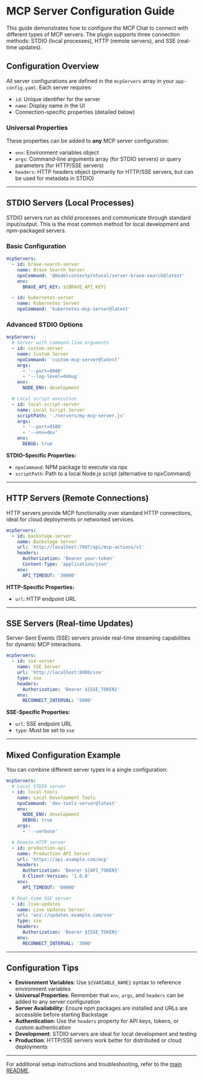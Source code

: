 # MCP Server Configuration Guide

This guide demonstrates how to configure the MCP Chat to connect with different types of MCP servers. The plugin supports three connection methods: STDIO (local processes), HTTP (remote servers), and SSE (real-time updates).

## Configuration Overview

All server configurations are defined in the `mcpServers` array in your `app-config.yaml`. Each server requires:

- `id`: Unique identifier for the server
- `name`: Display name in the UI
- Connection-specific properties (detailed below)

### Universal Properties

These properties can be added to **any** MCP server configuration:

- `env`: Environment variables object
- `args`: Command-line arguments array (for STDIO servers) or query parameters (for HTTP/SSE servers)
- `headers`: HTTP headers object (primarily for HTTP/SSE servers, but can be used for metadata in STDIO)

---

## STDIO Servers (Local Processes)

STDIO servers run as child processes and communicate through standard input/output. This is the most common method for local development and npm-packaged servers.

### Basic Configuration

```yaml
mcpServers:
  - id: brave-search-server
    name: Brave Search Server
    npxCommand: '@modelcontextprotocol/server-brave-search@latest'
    env:
      BRAVE_API_KEY: ${BRAVE_API_KEY}

  - id: kubernetes-server
    name: Kubernetes Server
    npxCommand: 'kubernetes-mcp-server@latest'
```

### Advanced STDIO Options

```yaml
mcpServers:
  # Server with command-line arguments
  - id: custom-server
    name: Custom Server
    npxCommand: 'custom-mcp-server@latest'
    args:
      - '--port=9000'
      - '--log-level=debug'
    env:
      NODE_ENV: development

  # Local script execution
  - id: local-script-server
    name: Local Script Server
    scriptPath: './servers/my-mcp-server.js'
    args:
      - '--port=9100'
      - '--env=dev'
    env:
      DEBUG: true
```

**STDIO-Specific Properties:**

- `npxCommand`: NPM package to execute via npx
- `scriptPath`: Path to a local Node.js script (alternative to npxCommand)

---

## HTTP Servers (Remote Connections)

HTTP servers provide MCP functionality over standard HTTP connections, ideal for cloud deployments or networked services.

```yaml
mcpServers:
  - id: backstage-server
    name: Backstage Server
    url: 'http://localhost:7007/api/mcp-actions/v1'
    headers:
      Authorization: 'Bearer your-token'
      Content-Type: 'application/json'
    env:
      API_TIMEOUT: '30000'
```

**HTTP-Specific Properties:**

- `url`: HTTP endpoint URL

---

## SSE Servers (Real-time Updates)

Server-Sent Events (SSE) servers provide real-time streaming capabilities for dynamic MCP interactions.

```yaml
mcpServers:
  - id: sse-server
    name: SSE Server
    url: 'http://localhost:8080/sse'
    type: sse
    headers:
      Authorization: 'Bearer ${SSE_TOKEN}'
    env:
      RECONNECT_INTERVAL: '5000'
```

**SSE-Specific Properties:**

- `url`: SSE endpoint URL
- `type`: Must be set to `sse`

---

## Mixed Configuration Example

You can combine different server types in a single configuration:

```yaml
mcpServers:
  # Local STDIO server
  - id: local-tools
    name: Local Development Tools
    npxCommand: 'dev-tools-server@latest'
    env:
      NODE_ENV: development
      DEBUG: true
    args:
      - '--verbose'

  # Remote HTTP server
  - id: production-api
    name: Production API Server
    url: 'https://api.example.com/mcp'
    headers:
      Authorization: 'Bearer ${API_TOKEN}'
      X-Client-Version: '1.0.0'
    env:
      API_TIMEOUT: '60000'

  # Real-time SSE server
  - id: live-updates
    name: Live Updates Server
    url: 'wss://updates.example.com/sse'
    type: sse
    headers:
      Authorization: 'Bearer ${SSE_TOKEN}'
    env:
      RECONNECT_INTERVAL: '3000'
```

---

## Configuration Tips

- **Environment Variables**: Use `${VARIABLE_NAME}` syntax to reference environment variables
- **Universal Properties**: Remember that `env`, `args`, and `headers` can be added to any server configuration
- **Server Availability**: Ensure npm packages are installed and URLs are accessible before starting Backstage
- **Authentication**: Use the `headers` property for API keys, tokens, or custom authentication
- **Development**: STDIO servers are ideal for local development and testing
- **Production**: HTTP/SSE servers work better for distributed or cloud deployments

---

For additional setup instructions and troubleshooting, refer to the [main README](../README.md).
